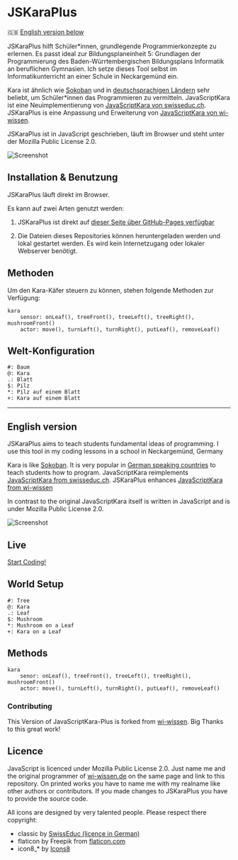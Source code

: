 # JSKaraPlus

🇬🇧 [English version below](##english-version)

JSKaraPlus hilft Schüler*innen, grundlegende Programmierkonzepte zu erlernen. Es passt ideal zur Bildungsplaneinheit 5: Grundlagen der Programmierung des Baden-Würrtembergischen Bildungsplans Informatik an beruflichen Gymnasien. Ich setze dieses Tool selbst im Informatikunterricht an einer Schule in Neckargemünd ein.

Kara ist ähnlich wie [Sokoban](https://de.wikipedia.org/wiki/Sokoban) und in [deutschsprachigen Ländern](https://de.wikipedia.org/wiki/Kara_(Programmierumgebung)) sehr beliebt, um Schüler*innen das Programmieren zu vermitteln. JavaScriptKara ist eine Neuimplementierung von [JavaScriptKara von swisseduc.ch](http://www.swisseduc.ch/informatik/karatojava/javascriptkara/). JSKaraPlus is eine Anpassung und Erweiterung von [JavaScriptKara von wi-wissen](https://github.com/wi-wissen/JavaScriptKara).

JSKaraPlus ist in JavaScript geschrieben, läuft im Browser und steht unter der Mozilla Public License 2.0.

![Screenshot](github_jskara.png)

## Installation & Benutzung

JSKaraPlus läuft direkt im Browser.  

Es kann auf zwei Arten genutzt werden:

1. JSKaraPlus ist direkt auf [dieser Seite über GitHub-Pages verfügbar](https://frdorn.github.io/JSKaraPlus/)  

2. Die Dateien dieses Repositories können heruntergeladen werden und lokal gestartet werden. Es wird kein Internetzugang oder lokaler Webserver benötigt.  

## Methoden

Um den Kara-Käfer steuern zu können, stehen folgende Methoden zur Verfügung:

    kara
        sensor: onLeaf(), treeFront(), treeLeft(), treeRight(), mushroomFront()
        actor: move(), turnLeft(), turnRight(), putLeaf(), removeLeaf()


## Welt-Konfiguration

    #: Baum
    @: Kara
    .: Blatt
    $: Pilz
    *: Pilz auf einem Blatt
    +: Kara auf einem Blatt


---
## English version


JSKaraPlus aims to teach students fundamental ideas of programming. I use this tool in my coding lessons in a school in Neckargemünd, Germany

Kara is like [Sokoban](https://en.wikipedia.org/wiki/Sokoban). It is very popular in [German speaking countries](https://de.wikipedia.org/wiki/Kara_(Programmierumgebung)) to teach students how to program. JavaScriptKara reimplements [JavaScriptKara from swisseduc.ch](http://www.swisseduc.ch/informatik/karatojava/javascriptkara/). JSKaraPlus enhances [JavaScriptKara from wi-wissen](https://github.com/wi-wissen/JavaScriptKara)

In contrast to the original JavaScriptKara itself is written in JavaScript and is under Mozilla Public License 2.0.

![Screenshot](github_jskara.png)

## Live

[Start Coding!](https://frdorn.github.io/JSKaraPlus/)

## World Setup


	#: Tree
	@: Kara
	.: Leaf
	$: Mushroom
	*: Mushroom on a Leaf
	+: Kara on a Leaf

## Methods


	kara
		senor: onLeaf(), treeFront(), treeLeft(), treeRight(), mushroomFront()
		actor: move(), turnLeft(), turnRight(), putLeaf(), removeLeaf()


### Contributing

This Version of JavaScriptKara-Plus is forked from [wi-wissen](https://github.com/wi-wissen/JavaScriptKara). Big Thanks to this great work!




## Licence

JavaScript is licenced under Mozilla Public License 2.0. Just name me and the original programmer of [wi-wissen.de](https://wi-wissen.de/) on the same page and link to this repository. On printed works you have to name me with my realname like other authors or contributors. If you made changes to JSKaraPlus you have to provide the source code.

All icons are designed by very talented people. Please respect there copyright:

* classic by [SwissEduc (licence in German)](http://www.swisseduc.ch/about/copyright/)
* flaticon by Freepik from [flaticon.com](https://support.flaticon.com/hc/en-us/articles/207248209)
* icon8_* by [Icons8](https://icons8.crisp.help/en/article/where-do-i-set-the-link-irwkfh/)
